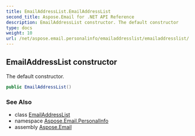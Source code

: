 ```yaml
---
title: EmailAddressList.EmailAddressList
second_title: Aspose.Email for .NET API Reference
description: EmailAddressList constructor. The default constructor
type: docs
weight: 10
url: /net/aspose.email.personalinfo/emailaddresslist/emailaddresslist/
---
```

## EmailAddressList constructor

The default constructor.

```csharp
public EmailAddressList()
```

### See Also

* class [EmailAddressList](../)
* namespace [Aspose.Email.PersonalInfo](../../emailaddresslist/)
* assembly [Aspose.Email](../../../)


